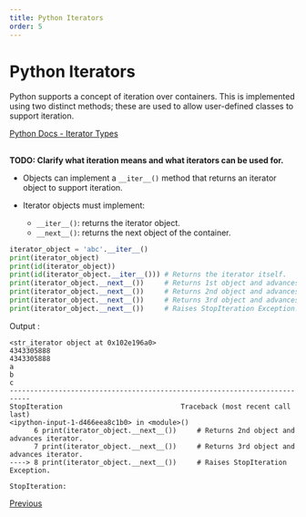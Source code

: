 ```yaml
---
title: Python Iterators
order: 5
---
```

# Python Iterators

Python supports a concept of iteration over containers. This is implemented using two distinct methods; these are used to allow user-defined classes to support iteration.

[Python Docs - Iterator Types](https://docs.python.org/3/library/stdtypes.html#iterator-types)

##  

**TODO: Clarify what iteration means and what iterators can be used for.**

- Objects can implement a `__iter__()` method that returns an iterator object to support iteration.
- Iterator objects must implement:

  - `__iter__()`: returns the iterator object.
  - `__next__()`: returns the next object of the container.

```python
iterator_object = 'abc'.__iter__()
print(iterator_object)
print(id(iterator_object))
print(id(iterator_object.__iter__())) # Returns the iterator itself.
print(iterator_object.__next__())     # Returns 1st object and advances iterator.
print(iterator_object.__next__())     # Returns 2nd object and advances iterator.
print(iterator_object.__next__())     # Returns 3rd object and advances iterator.
print(iterator_object.__next__())     # Raises StopIteration Exception.
```

Output :

```asciidoc
<str_iterator object at 0x102e196a0>
4343305888
4343305888
a
b
c
---------------------------------------------------------------------------
StopIteration                             Traceback (most recent call last)
<ipython-input-1-d466eea8c1b0> in <module>()
      6 print(iterator_object.__next__())     # Returns 2nd object and advances iterator.
      7 print(iterator_object.__next__())     # Returns 3rd object and advances iterator.
----> 8 print(iterator_object.__next__())     # Raises StopIteration Exception.

StopIteration:
```

[Previous](Python-More-Builtin-Types)
